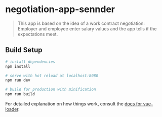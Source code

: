# negotiation-app-sennder

> This app is based on the idea of a work contract negotiation: Employer and employee enter salary values and the app tells if the expectations meet.

## Build Setup

``` bash
# install dependencies
npm install

# serve with hot reload at localhost:8080
npm run dev

# build for production with minification
npm run build
```

For detailed explanation on how things work, consult the [docs for vue-loader](http://vuejs.github.io/vue-loader).
